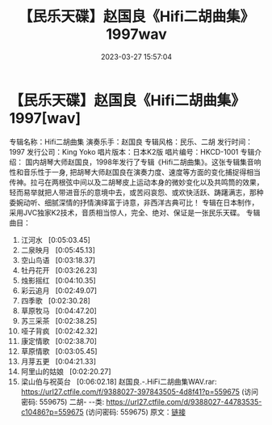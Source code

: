 ﻿---
title: 【民乐天碟】赵国良《Hifi二胡曲集》1997wav
date: 2023-03-27 15:57:04
categories: 古典音乐、新世纪、纯音雅乐
tags: 纯音雅乐
---
# 【民乐天碟】赵国良《Hifi二胡曲集》1997[wav]

专辑名称：Hifi二胡曲集
演奏乐手：赵国良
专辑风格：民乐、二胡
发行时间：1997
发行公司：King Yoko
唱片版本：日本K2版
唱片编号：HKCD-1001
专辑介绍：
国内胡琴大师赵国良，1998年发行了专辑《Hifi二胡曲集》。这张专辑集音响性和音乐性于一身,
把胡琴大师赵国良在演奏力度、速度等方面的变化捕捉得相当传神。拉弓在两根弦中间以及二胡琴皮上运动本身的微妙变化以及共鸣筒的效果，轻而易举就把人带进音乐的意境中去，或苦闷哀怨、或欢快活跃、踌躇满志，那种委婉动听、细腻深情的抒情演绎富于诗意，非西洋古典可比！
专辑在日本制作，采用JVC独家K2技术，音质相当惊人，完全、绝对、保证是一张民乐天碟。
专辑曲目：
01. 江河水   [0:05:03.45]
02. 二泉映月   [0:05:45.13]
03. 空山鸟语   [0:03:18.37]
04. 牡丹花开   [0:03:26.23]
05. 烛影摇红   [0:04:10.35]
06. 彩云追月   [0:02:49.07]
07. 四季歌   [0:02:30.28]
08. 草原牧马   [0:04:47.20]
09. 苏三采茶   [0:02:38.25]
10. 哑子背疯   [0:02:42.32]
11. 康定情歌   [0:02:38.70]
12. 草原情歌   [0:03:05.45]
13. 月芽五更   [0:04:21.33]
14. 阿里山的姑娘   [0:02:20.27]
15. 梁山伯与祝英台   [0:06:02.18]
赵国良.-.HiFi二胡曲集WAV.rar: https://url27.ctfile.com/f/9388027-397843505-4d8f41?p=559675
(访问密码: 559675)
二胡- --类: https://url27.ctfile.com/d/9388027-44783535-c10486?p=559675
(访问密码: 559675)
原文：[链接](https://blog.sina.com.cn/s/blog_1647c7e7601031165.html)